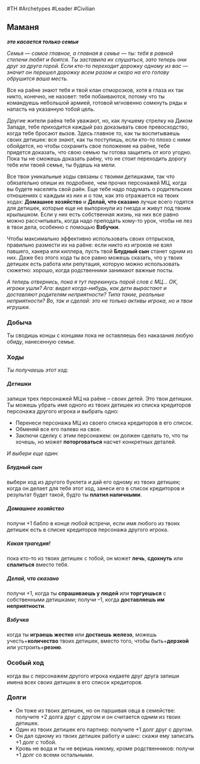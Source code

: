 #TH #Archetypes #Leader #Civilian 

## Маманя
***это касается только семьи***

*Семья — самое главное, а главная в семье — ты: тебя в равной степени любят и боятся.
Ты заставила их слушаться, зато теперь они друг за друга горой. Если кто-то переходит дорожку одному из вас — значит он перешел дорожку всем разом и скоро на его голову обрушится ваша месть.*

Все на раёне знают тебя и твой клан отморозков, хотя в глаза их так никто, конечно, не назовет: тебя побаиваются, потому что ты командуешь небольшой армией, готовой мгновенно сомкнуть ряды и напасть на указанную тобой цель.

Другие жители раёна тебя уважают, но, как лучшему стрелку на Диком Западе, тебе приходится каждый раз доказывать свое превосходство, когда тебе бросают вызов. Здесь главное то, как ты воспитываешь своих детишек: все знают, как ты поступишь, если кто-то плохо с ними обойдется, но чтобы сохранить свое положение на раёне, тебе придется доказать, что свою семью ты готова защитить от кого угодно. Пока ты не сможешь доказать раёну, что не стоит переходить дорогу тебе или твоей семье, ты будешь на мели.

Все твои уникальные ходы связаны с твоими детишками, так что обязательно опиши их подробнее, чем прочих персонажей МЦ, когда вы будете населять свой раён. Еще тебе надо подумать о родительских отношениях с каждым из них и о том, как это отражается на твоих ходах: **Домашнее хозяйство** и **Делай, что сказано** лучше всего годятся для детишек, которые еще не выпорхнули из гнезда и живут под твоим крылышком. Если у них есть собственная жизнь, на них все равно можно рассчитывать, когда надо преподать кому-то урок, чтобы не лез в твои дела, особенно с помощью **Взбучки**.

Чтобы максимально эффективно использовать своих отпрысков, правильно размести их на раёне: если никто из игроков не взял павшего, хакера или киллера, пусть твой **Блудный сын** станет одним из них.
Даже без этого хода ты все равно можешь сказать, что у твоих детишек есть работа или репутация, которую можно использовать сюжетно: хорошо, когда родственники занимают важные посты. 

*А теперь отвернись, пока я тут перекинусь парой слов с МЦ...*
*ОК, игроки ушли? Ага: видел когда-нибудь, как дети вырастают и доставляют родителям неприятности? Типа такие, реальные неприятности? Во, так и сделай: это не только активы игрока, но и твои игрушки.*

### Добыча
Ты сводишь концы с концами пока не оставляешь без наказания любую обиду, нанесенную семье.

### Ходы
*Ты получаешь этот ход:* 

##### Детишки
запиши трех персонажей МЦ на раёне – своих детей. Это твои детишки. Ты можешь убрать имя одного из твоих детишек из списка кредиторов персонажа другого игрока и выбрать одно: 
- Перенеси персонажа МЦ из своего списка кредиторов в его список. 
- Обменяй все его палево на свое. 
- Заключи сделку с этим персонажем: он должен сделать то, что ты хочешь, но может **поторговаться** насчет конкретных деталей.

*И выбери еще один:* 

##### Блудный сын
выбери ход из другого буклета и дай его одному из твоих детишек; когда он делает для тебя этот ход, занеси его в список кредиторов и результат будет такой, будто ты **платил наличными**. 

##### Домашнее хозяйство
получи +1 бабло в конце любой встречи, если имя любого из твоих детишек есть в списке кредиторов персонажа другого игрока. 

##### Какая трагедия!
пока кто-то из твоих детишек с тобой, он может **лечь**, **сдохнуть** или **спалиться** вместо тебя. 

##### Делай, что сказано
получи +1, когда ты **спрашиваешь у людей** или **торгуешься** с собственными детишками; получи –1, когда **доставляешь им неприятности**. 

##### Взбучка
когда ты **играешь жестко** или **достаешь железо**, можешь учесть+**количество** твоих детишек, вместо того, чтобы быть+**дерзкой** или устроить+**резню**.

### Особый ход
когда вы с персонажем другого игрока кидаете друг друга запиши имена всех своих детишек в его список кредиторов.

### Долги
- Он тоже из твоих детишек, но он паршивая овца в семействе: получите +2 долга друг с другом и он считается одним из твоих детишек. 
- Один из твоих детишек его партнер: получите +1 долг друг с другом. 
- Он дал одному из твоих детишек работу и шанс: скажи ему записать +1 долг с тобой. 
- Кровь не вода и ты не веришь никому, кроме родственников: получи +1 долг со всеми остальными.

